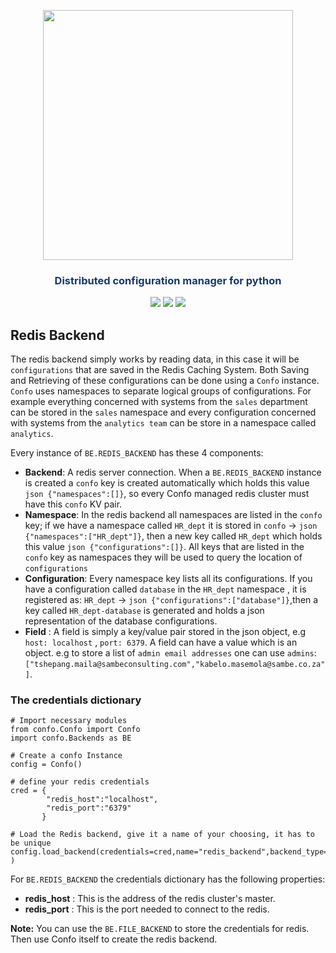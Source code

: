 
<p align="center"><img src="https://raw.githubusercontent.com/sambe-consulting/confo/master/assets/logo.png" width="400"></p>

<p align="center"><h3 style="color: #193967; text-align: center">Distributed configuration manager for python</h3></p>

<p align="center">
<a href="https://github.com/sambe-consulting/confo/actions/workflows/pytest-workflow.yml"><img src="https://github.com/sambe-consulting/confo/actions/workflows/pytest-workflow.yml/badge.svg"></a>
<a href="https://houndci.com"><img src="https://img.shields.io/badge/Reviewed_by-Hound-8E64B0.svg"></a>
<a href="https://github.com/apache/zookeeper/blob/master/LICENSE.txt"><img src="https://img.shields.io/github/license/apache/zookeeper"></a>


</p>

## Redis Backend
The redis backend simply works by reading data, in this case it will be `configurations` that are saved in the Redis Caching System. Both Saving and Retrieving of these configurations can be done using a `Confo` instance. `Confo` uses namespaces to separate logical groups of configurations. For example everything concerned with systems from the `sales` department can be stored in the `sales` namespace and every configuration concerned with systems from the `analytics team` can be store in a namespace called `analytics`.

Every instance of `BE.REDIS_BACKEND` has these 4 components:

 - **Backend**: A redis server connection. When a `BE.REDIS_BACKEND` instance is created a `confo` key is created automatically which holds this value `json {"namespaces":[]}`, so every Confo managed redis cluster must have this `confo` KV pair.
 - **Namespace**: In the redis backend all namespaces are listed in the `confo` key; if we have a namespace called `HR_dept` it is stored in `confo` -> `json {"namespaces":["HR_dept"]}`, then a new key called `HR_dept` which holds this value `json {"configurations":[]}`. All keys that are listed in the `confo` key as namespaces they will be used to query the location of `configurations`
 - **Configuration**: Every namespace key lists all its configurations. If you have a configuration called `database` in the `HR_dept` namespace , it is registered as: `HR_dept` -> `json {"configurations":["database"]}`,then a key called `HR_dept-database` is generated and holds a json representation of the database configurations.
 - **Field** : A field is simply a key/value pair stored in the json object, e.g `host: localhost` , `port: 6379`. A field can have a value which is an object. e.g to store a list of `admin email addresses` one can use `admins`: `["tshepang.maila@sambeconsulting.com","kabelo.masemola@sambe.co.za"]`.


### The credentials dictionary
 
```
# Import necessary modules
from confo.Confo import Confo
import confo.Backends as BE

# Create a confo Instance
config = Confo()

# define your redis credentials
cred = {
        "redis_host":"localhost",
        "redis_port":"6379"
       }

# Load the Redis backend, give it a name of your choosing, it has to be unique
config.load_backend(credentials=cred,name="redis_backend",backend_type=BE.REDIS_BACKEND )
```

For  `BE.REDIS_BACKEND` the credentials dictionary has the following properties:

- **redis_host** : This is the address of the redis cluster's master. 
- **redis_port** : This is the port needed to connect to the redis.

**Note:**
You can use the  `BE.FILE_BACKEND` to store the credentials for redis. Then use Confo itself to create the redis backend.


